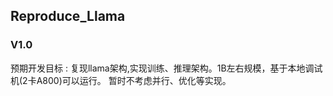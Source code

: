 ## Reproduce_Llama

### V1.0 
预期开发目标 : 
    复现llama架构,实现训练、推理架构。1B左右规模，基于本地调试机(2卡A800)可以运行。
    暂时不考虑并行、优化等实现。